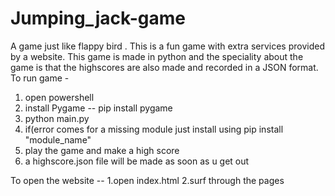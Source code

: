 # Jumping_jack-game
A game just like flappy bird . This is a fun game with extra services provided by a website. This game is made in python and the speciality about the game is that the highscores are also made 
and recorded in a JSON format.
To run game - 
1. open powershell
2. install Pygame -- pip install pygame
3. python main.py
4. if(error comes for a missing module just install using pip install "module_name"
5. play the game and make a high score
6. a highscore.json file will be made as soon as u get out

To open the website -- 
1.open index.html
2.surf through the pages
